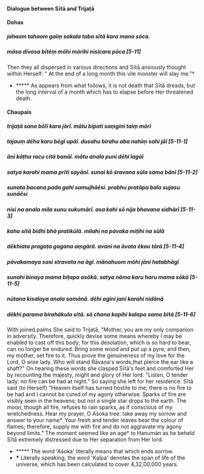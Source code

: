 #### Dialogue between Sītā and Trijaṭā

#### Dohas

##### jahaom tahaom gaīṃ sakala taba sītā kara mana sōca.
##### māsa divasa bītēṃ mōhi mārihi nisicara pōca [5-11]

Then they all dispersed in various directions and Sītā anxiously thought within Herself: " At the end of a long month this vile monster will slay me."*

- ***** As appears from what follows, it is not death that Sītā dreads, but the long interval of a month which has to elapse before Her threatened death.

#### Chaupais

##### trijaṭā sana bōlī kara jōrī. mātu bipati saṃgini taiṃ mōrī
##### tajauṃ dēha karu bēgi upāī. dusahu birahu aba nahiṃ sahi jāī [5-11-1]
##### āni kāṭha racu citā banāī. mātu anala puni dēhi lagāī
##### satya karahi mama prīti sayānī. sunai kō śravana sūla sama bānī [5-11-2]
##### sunata bacana pada gahi samujhāēsi. prabhu pratāpa bala sujasu sunāēsi
##### nisi na anala mila sunu sukumārī. asa kahi sō nija bhavana sidhārī [5-11-3]
##### kaha sītā bidhi bhā pratikūlā. milahi na pāvaka miṭihi na sūlā
##### dēkhiata pragaṭa gagana aṃgārā. avani na āvata ēkau tārā [5-11-4]
##### pāvakamaya sasi stravata na āgī. mānahuom mōhi jāni hatabhāgī
##### sunahi binaya mama biṭapa asōkā. satya nāma karu haru mama sōkā [5-11-5]
##### nūtana kisalaya anala samānā. dēhi agini jani karahi nidānā
##### dēkhi parama birahākula sītā. sō chana kapihi kalapa sama bītā [5-11-6]

With joined palms She said to Trijaṭā, "Mother, you are my only companion in adversity. Therefore, quickly devise some means whereby I may be enabled to cast off this body; for this desolation, which is so hard to bear, can no longer be endured. Bring some wood and put up a pyre; and then, my mother, set fire to it. Thus prove the genuineness of my love for the Lord, O wise lady. Who will stand Rāvaṇa's words,that pierce the ear like a shaft?" On hearing these words she clasped Sītā's feet and comforted Her by recounting the majesty, might and glory of Her lord. "Listen, O tender lady: no fire can be had at night." So saying she left for her residence. Sītā said (to Herself) "Heaven itself has turned hostile to me; there is no fire to be had and I cannot be cured of my agony otherwise. Sparks of fire are visibly seen in the heavens; but not a single star drops to the earth. The moon, though all fire, refuses to rain sparks, as if conscious of my wretchedness. Hear my prayer, O Aśoka tree: take away my sorrow and answer to your name*. Your fresh and tender leaves bear the colour of flames; therefore, supply me with fire and do not aggravate my agony beyond limits." The moment seemed like an age† to Hanumān as he beheld Sītā extremely distressed due to Her separation from Her lord.

- ***** The word 'Aśoka' literally means that which ends sorrow.
- **†** Literally speaking, the word 'Kalpa' denotes the span of life of the universe, which has been calculated to cover 4,32,00,000 years.